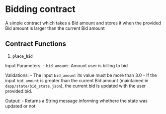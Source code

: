# Bidding contract

A simple contract which takes a Bid amount and stores it when the provided Bid amount is larger than the current Bid amount

## Contract Functions

1. **`place_bid`**

Input Parameters: 
    - `bid_amount`: Amount user is billing to bid

Validations:
    - The input `bid_amount` its value must be more than 3.0
    - If the input `bid_amount` is greater than the current Bid amount (maintained in `dapp/state/bid_state.json`), the current bid is updated with the user provided bid.

Output:
    - Returns a String message informing whethere the state was updated or not 